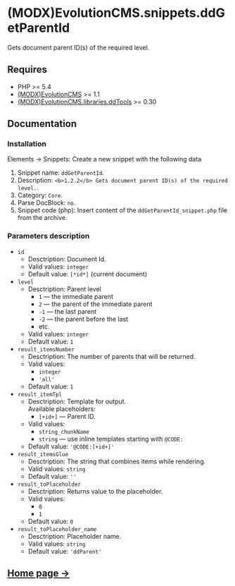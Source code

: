 # (MODX)EvolutionCMS.snippets.ddGetParentId

Gets document parent ID(s) of the required level.


## Requires
* PHP >= 5.4
* [(MODX)EvolutionCMS](https://github.com/evolution-cms/evolution) >= 1.1
* [(MODX)EvolutionCMS.libraries.ddTools](https://code.divandesign.biz/modx/ddtools) >= 0.30


## Documentation


### Installation
Elements → Snippets: Create a new snippet with the following data

1. Snippet name: `ddGetParentId`.
2. Description: `<b>1.2.2</b> Gets document parent ID(s) of the required level.`.
3. Category: `Core`.
4. Parse DocBlock: `no`.
5. Snippet code (php): Insert content of the `ddGetParentId_snippet.php` file from the archive.


### Parameters description

* `id`
	* Desctription: Document Id.
	* Valid values: `integer`
	* Default value: `[*id*]` (current document)
* `level`
	* Desctription: Parent level
		* `1` — the immediate parent
		* `2` — the parent of the immediate parent
		* `-1` — the last parent
		* `-2` — the parent before the last
		* etc.
	* Valid values: `integer`
	* Default value: `1`
* `result_itemsNumber`
	* Desctription: The number of parents that will be returned.
	* Valid values:
		* `integer`
		* `'all'`
	* Default value: `1`
* `result_itemTpl`
	* Desctription: Template for output.  
		Available placeholders:
		* `[+id+]` — Parent ID.
	* Valid values:
		* `string_chunkName`
		* `string` — use inline templates starting with `@CODE:`
	* Default value: `'@CODE:[+id+]'`
* `result_itemsGlue`
	* Desctription: The string that combines items while rendering.
	* Valid values: `string`
	* Default value: `''`
* `result_toPlaceholder`
	* Desctription: Returns value to the placeholder.
	* Valid values:
		* `0`
		* `1`
	* Default value: `0`
* `result_toPlaceholder_name`
	* Desctription: Placeholder name.
	* Valid values: `string`
	* Default value: `'ddParent'`


## [Home page →](http://code.divandesign.biz/modx/ddgetparentid)
